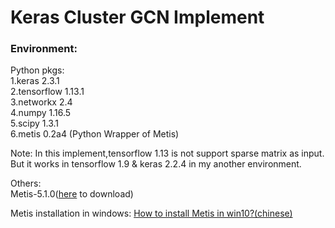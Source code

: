 # Keras Cluster GCN Implement

### Environment:
Python pkgs:  
1.keras 2.3.1  
2.tensorflow 1.13.1  
3.networkx 2.4  
4.numpy 1.16.5  
5.scipy 1.3.1  
6.metis 0.2a4  (Python Wrapper of Metis)

Note: 
In this implement,tensorflow 1.13 is not support sparse matrix as input. 
But it works in tensorflow 1.9 & keras 2.2.4 in my another environment.

Others:  
Metis-5.1.0([here](http://glaros.dtc.umn.edu/gkhome/metis/metis/download) to download) 

Metis installation in windows:
[How to install Metis in win10?(chinese)](metis%20installation.md)
